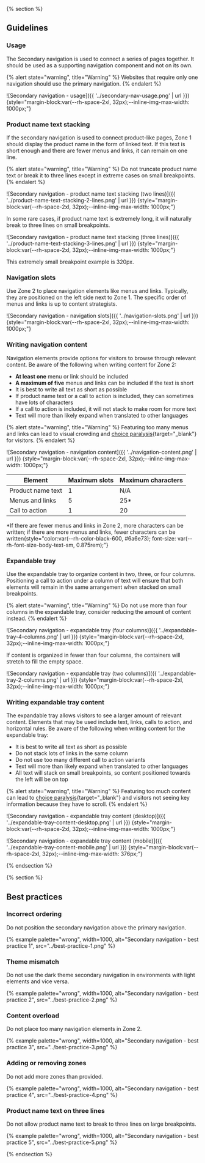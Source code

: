 {% section %}
  ## Guidelines

  ### Usage
  The Secondary navigation is used to connect a series of pages together. It should be used as a supporting navigation component and not on its own.

  {% alert state="warning", title="Warning" %}
    Websites that require only one navigation should use the primary navigation.
  {% endalert %}

  ![Secondary navigation - usage]({{ '../secondary-nav-usage.png' | url }}) {style="margin-block:var(--rh-space-2xl, 32px);--inline-img-max-width: 1000px;"}

  ### Product name text stacking
  If the secondary navigation is used to connect product-like pages, Zone 1 should display the product name in the form of linked text. If this text is short enough and there are fewer menus and links, it can remain on one line.

  {% alert state="warning", title="Warning" %}
    Do not truncate product name text or break it to three lines except in extreme cases on small breakpoints.
  {% endalert %}

  ![Secondary navigation - product name text stacking (two lines)]({{ '../product-name-text-stacking-2-lines.png' | url }}) {style="margin-block:var(--rh-space-2xl, 32px);--inline-img-max-width: 1000px;"}

  In some rare cases, if product name text is extremely long, it will naturally break to three lines on small breakpoints.

  ![Secondary navigation - product name text stacking (three lines)]({{ '../product-name-text-stacking-3-lines.png' | url }}) {style="margin-block:var(--rh-space-2xl, 32px);--inline-img-max-width: 1000px;"}

  This extremely small breakpoint example is 320px.

  ### Navigation slots
  Use Zone 2 to place navigation elements like menus and links. Typically, they are positioned on the left side next to Zone 1. The specific order of menus and links is up to content strategists.

  ![Secondary navigation - navigation slots]({{ '../navigation-slots.png' | url }}) {style="margin-block:var(--rh-space-2xl, 32px);--inline-img-max-width: 1000px;"}

  ### Writing navigation content
  Navigation elements provide options for visitors to browse through relevant content. Be aware of the following when writing content for Zone 2:

  - **At least one** menu or link should be included
  - **A maximum of five** menus and links can be included if the text is short
  - It is best to write all text as short as possible
  - If product name text or a call to action is included, they can sometimes have lots of characters
  - If a call to action is included, it will not stack to make room for more text
  - Text will more than likely expand when translated to other languages

  {% alert state="warning", title="Warning" %}
    Featuring too many menus and links can lead to visual crowding and [choice paralysis](https://www.shopify.com/partners/blog/choice-paralysis){target="_blank"} for visitors.
  {% endalert %}

  ![Secondary navigation - navigation content]({{ '../navigation-content.png' | url }}) {style="margin-block:var(--rh-space-2xl, 32px);--inline-img-max-width: 1000px;"}

  | Element           | Maximum slots | Maximum characters |
  | ----------------- | ------------- | ------------------ |
  | Product name text | 1             | N/A                |
  | Menus and links   | 5             | 25*                |
  | Call to action    | 1             | 20                 |

  *If there are fewer menus and links in Zone 2, more characters can be written; if there are more menus and links, fewer characters can be written{style="color:var(--rh-color-black-600, #6a6e73); font-size: var(--rh-font-size-body-text-sm, 0.875rem);"}

  ### Expandable tray
  Use the expandable tray to organize content in two, three, or four columns. Positioning a call to action under a column of text will ensure that both elements will remain in the same arrangement when stacked on small breakpoints.

  {% alert state="warning", title="Warning" %}
    Do not use more than four columns in the expandable tray, consider reducing the amount of content instead.
  {% endalert %}

  ![Secondary navigation - expandable tray (four columns)]({{ '../expandable-tray-4-columns.png' | url }}) {style="margin-block:var(--rh-space-2xl, 32px);--inline-img-max-width: 1000px;"}

  If content is organized in fewer than four columns, the containers will stretch to fill the empty space.

  ![Secondary navigation - expandable tray (two columns)]({{ '../expandable-tray-2-columns.png' | url }}) {style="margin-block:var(--rh-space-2xl, 32px);--inline-img-max-width: 1000px;"}

  ### Writing expandable tray content
  The expandable tray allows visitors to see a larger amount of relevant content. Elements that may be used include text, links, calls to action, and horizontal rules. Be aware of the following when writing content for the expandable tray:

  - It is best to write all text as short as possible
  - Do not stack lots of links in the same column
  - Do not use too many different call to action variants
  - Text will more than likely expand when translated to other languages
  - All text will stack on small breakpoints, so content positioned towards the left will be on top

  {% alert state="warning", title="Warning" %}
    Featuring too much content can lead to [choice paralysis](https://www.shopify.com/partners/blog/choice-paralysis){target="_blank"} and visitors not seeing key information because they have to scroll.
  {% endalert %}

  ![Secondary navigation - expandable tray content (desktop)]({{ '../expandable-tray-content-desktop.png' | url }}) {style="margin-block:var(--rh-space-2xl, 32px);--inline-img-max-width: 1000px;"}

  ![Secondary navigation - expandable tray content (mobile)]({{ '../expandable-tray-content-mobile.png' | url }}) {style="margin-block:var(--rh-space-2xl, 32px);--inline-img-max-width: 376px;"}

{% endsection %}


{% section %}

  ## Best practices

  ### Incorrect ordering
  Do not position the secondary navigation above the primary navigation.

  {% example palette="wrong",
           width=1000,
           alt="Secondary navigation - best practice 1",
           src="../best-practice-1.png" %}

  ### Theme mismatch
  Do not use the dark theme secondary navigation in environments with light elements and vice versa.

  {% example palette="wrong",
           width=1000,
           alt="Secondary navigation - best practice 2",
           src="../best-practice-2.png" %}

  ### Content overload
  Do not place too many navigation elements in Zone 2.

  {% example palette="wrong",
           width=1000,
           alt="Secondary navigation - best practice 3",
           src="../best-practice-3.png" %}

  ### Adding or removing zones
  Do not add more zones than provided.

  {% example palette="wrong",
           width=1000,
           alt="Secondary navigation - best practice 4",
           src="../best-practice-4.png" %}

  ### Product name text on three lines
  Do not allow product name text to break to three lines on large breakpoints.

  {% example palette="wrong",
           width=1000,
           alt="Secondary navigation - best practice 5",
           src="../best-practice-5.png" %}

{% endsection %}